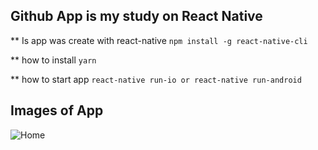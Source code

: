 ## Github App is my study on React Native

** Is app was create with react-native
`npm install -g react-native-cli`

** how to install
`yarn`

** how to start app
`react-native run-io or react-native run-android`

## Images of App
![Home]('./images/home.jpg')